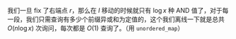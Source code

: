 我们一旦 fix 了右端点 $r$，那么在 $l$ 移动的时候就只有 $\log x$ 种 AND 值了，对于每一段，我们只需查询有多少个前缀异或和为定值的，这个我们离线一下就是总共 $O(n\log x)$ 次询问，每次都是 $O(1)$ 查询了。（用 $\texttt{unordered\_map}$）
